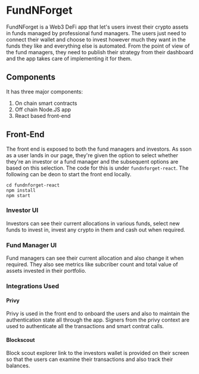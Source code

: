 # FundNForget
FundNForget is a Web3 DeFi app that let's users invest their crypto assets in funds managed by professional fund managers. The users just need to connect their wallet and choose to invest however much they want in the funds they like and everything else is automated. From the point of view of the fund managers, they need to publish their strategy from their dashboard and the app takes care of implementing it for them.

## Components

It has three major components:
1. On chain smart contracts
2. Off chain Node.JS app
3. React based front-end

## Front-End

The front end is exposed to both the fund managers and investors. As sson as a user lands in our page, they're given the option to select whether they're an investor or a fund manager and the subsequent options are based on this selection. The code for this is under `fundnforget-react`. The following can be deon to start the front end locally.

```
cd fundnforget-react
npm install
npm start
```

### Investor UI

Investors can see their current allocations in various funds, select new funds to invest in, invest any crypto in them and cash out when required.

### Fund Manager UI

Fund managers can see their current allocation and also change it when required. They also see metrics like subcriber count and total value of assets invested in their portfolio.

### Integrations Used

#### Privy

Privy is used in the front end to onboard the users and also to maintain the authentication state all through the app. Signers from the privy context are used to authenticate all the transactions and smart contrat calls.

#### Blockscout

Block scout explorer link to the investors wallet is provided on their screen so that the users can examine their transactions and also track their balances.
